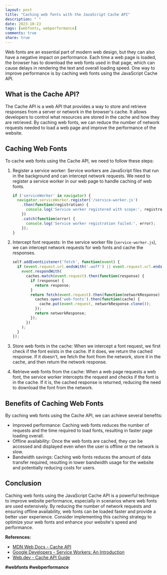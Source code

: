 ```yaml
---
layout: post
title: "Caching web fonts with the JavaScript Cache API"
description: " "
date: 2023-10-23
tags: [webfonts, webperformance]
comments: true
share: true
---
```


Web fonts are an essential part of modern web design, but they can also have a negative impact on performance. Each time a web page is loaded, the browser has to download the web fonts used in that page, which can cause delays in rendering the text and overall loading speed. One way to improve performance is by caching web fonts using the JavaScript Cache API.

## What is the Cache API?

The Cache API is a web API that provides a way to store and retrieve responses from a server or network in the browser's cache. It allows developers to control what resources are stored in the cache and how they are retrieved. By caching web fonts, we can reduce the number of network requests needed to load a web page and improve the performance of the website.

## Caching Web Fonts

To cache web fonts using the Cache API, we need to follow these steps:

1. Register a service worker: Service workers are JavaScript files that run in the background and can intercept network requests. We need to register a service worker in our web page to handle caching of web fonts.

   ```javascript
   if ('serviceWorker' in navigator) {
     navigator.serviceWorker.register('/service-worker.js')
       .then(function(registration) {
         console.log('Service worker registered with scope:', registration.scope);
       })
       .catch(function(error) {
         console.log('Service worker registration failed:', error);
       });
   }
   ```

2. Intercept font requests: In the service worker file (`service-worker.js`), we can intercept network requests for web fonts and cache the responses.

   ```javascript
   self.addEventListener('fetch', function(event) {
     if (event.request.url.endsWith('.woff') || event.request.url.endsWith('.woff2')) {
       event.respondWith(
         caches.match(event.request).then(function(response) {
           if (response) {
             return response;
           }
           return fetch(event.request).then(function(networkResponse) {
             caches.open('web-fonts').then(function(cache) {
               cache.put(event.request, networkResponse.clone());
             });
             return networkResponse;
           });
         })
       );
     }
   });
   ```

3. Store web fonts in the cache: When we intercept a font request, we first check if the font exists in the cache. If it does, we return the cached response. If it doesn't, we fetch the font from the network, store it in the cache, and then return the network response.

4. Retrieve web fonts from the cache: When a web page requests a web font, the service worker intercepts the request and checks if the font is in the cache. If it is, the cached response is returned, reducing the need to download the font from the network.

## Benefits of Caching Web Fonts

By caching web fonts using the Cache API, we can achieve several benefits:

- Improved performance: Caching web fonts reduces the number of requests and the time required to load fonts, resulting in faster page loading overall.
- Offline availability: Once the web fonts are cached, they can be accessed and displayed even when the user is offline or the network is slow.
- Bandwidth savings: Caching web fonts reduces the amount of data transfer required, resulting in lower bandwidth usage for the website and potentially reducing costs for users.

## Conclusion

Caching web fonts using the JavaScript Cache API is a powerful technique to improve website performance, especially in scenarios where web fonts are used extensively. By reducing the number of network requests and ensuring offline availability, web fonts can be loaded faster and provide a better user experience. Consider implementing this caching strategy to optimize your web fonts and enhance your website's speed and performance.

**References:**
- [MDN Web Docs - Cache API](https://developer.mozilla.org/en-US/docs/Web/API/Cache)
- [Google Developers - Service Workers: An Introduction](https://developers.google.com/web/fundamentals/primers/service-workers)
- [Web.dev - Cache API Guide](https://web.dev/cache-api-quick-guide)

**#webfonts #webperformance**